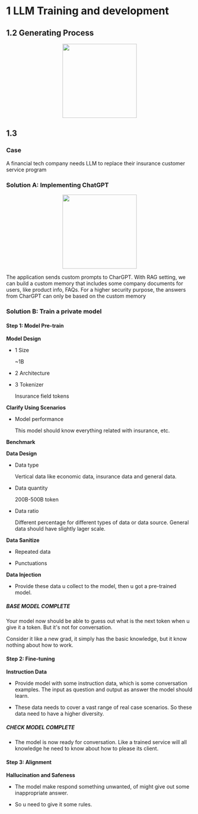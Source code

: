 # 1 LLM Training and development

## 1.2 Generating Process

<div align="center"><img  height="200px" src="https://i.imghippo.com/files/cc2vN1720566536.jpg" alt="" border="0"></div>

## 1.3

### Case

A financial tech company needs LLM to replace their insurance customer service program

### Solution A: Implementing ChatGPT

<div align="center"><img height="200px" src="https://i.imghippo.com/files/QcNvO1720837391.jpg" alt="" border="0"></div>

The application sends custom prompts to CharGPT. With RAG setting, we can build a custom memory that includes some
company documents for users, like product info, FAQs. For a higher security purpose, the answers from CharGPT can only
be based on the custom memory

### Solution B: Train a private model

#### Step 1: Model Pre-train

**Model Design**

- 1 Size

  ~1B

- 2 Architecture

- 3 Tokenizer

  Insurance field tokens

**Clarify Using Scenarios**

- Model performance

  This model should know everything related with insurance, etc.

**Benchmark**

**Data Design**

- Data type

  Vertical data like economic data, insurance data and general data.

- Data quantity

  200B-500B token

- Data ratio

  Different percentage for different types of data or data source. General data should have slightly lager scale.

**Data Sanitize**

- Repeated data

- Punctuations

**Data Injection**

- Provide these data u collect to the model, then u got a pre-trained model.

##### BASE MODEL COMPLETE

Your model now should be able to guess out what is the next token when u give it a token.
But it's not for conversation.

Consider it like a new grad, it simply has the basic knowledge, but it know nothing about how to work.

#### Step 2: Fine-tuning

**Instruction Data**

- Provide model with some instruction data, which is some conversation examples.
  The input as question and output as answer the model should learn.

- These data needs to cover a vast range of real case scenarios. So these data need to have a higher diversity.

##### CHECK MODEL COMPLETE

- The model is now ready for conversation. Like a trained service will all knowledge he need to know about how to please
  its client.

#### Step 3: Alignment

**Hallucination and Safeness**

- The model make respond something unwanted, of might give out some inappropriate answer.

- So u need to give it some rules. 



